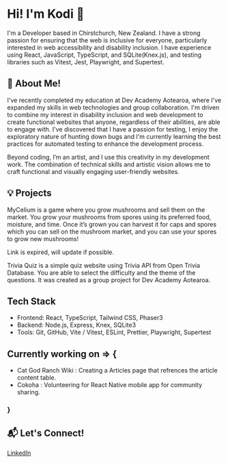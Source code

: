 # Hi! I'm Kodi 👋
I'm a Developer based in Chirstchurch, New Zealand. I have a strong passion for ensuring that the web is inclusive for everyone, particularly interested in web accessibility and disability inclusion. I have experience using React, JavaScript, TypeScript, and SQLite(Knex.js), and testing libraries such as Vitest, Jest, Playwright, and Supertest.

## 🌱 About Me! 
I've recently completed my education at Dev Academy Aotearoa, where I've expanded my skills in web technologies and group collaboration. I'm driven to combine my interest in disability inclusion and web development to create functional websites that anyone, regardless of their abilities, are able to engage with. I've discovered that I have a passion for testing, I enjoy the exploratory nature of hunting down bugs and I'm currently learning the best practices for automated testing to enhance the development process. 

Beyond coding, I’m an artist, and I use this creativity in my development work. The combination of technical skills and artistic vision allows me to craft functional and visually engaging user-friendly websites.

## 💡 Projects
MyCelium is a game where you grow mushrooms and sell them on the market. You grow your mushrooms from spores using its preferred food, moisture, and time. Once it’s grown you can harvest it for caps and spores which you can sell on the mushroom market, and you can use your spores to grow new mushrooms!

Link is expired, will update if possible.

Trivia Quiz is a simple quiz website using Trivia API from Open Trivia Database. You are able to select the difficulty and the theme of the questions. It was created as a group project for Dev Academy Aotearoa. 

## Tech Stack
* Frontend: React, TypeScript, Tailwind CSS, Phaser3
* Backend: Node.js, Express, Knex, SQLite3
* Tools: Git, GitHub, Vite / Vitest, ESLint, Prettier, Playwright, Supertest
## Currently working on => {
* Cat God Ranch Wiki : Creating a Articles page that refrences the article content table.
* Cokoha : Volunteering for React Native mobile app for community sharing.
### }
## 📬  Let's Connect!
[LinkedIn](https://www.linkedin.com/in/kodi-dunn-633ba3340/ "Kodi's LinkedIn")
<!--
**faelyn-jpg/faelyn-jpg** is a ✨ _special_ ✨ repository because its `README.md` (this file) appears on your GitHub profile.

Here are some ideas to get you started:

- 🔭 I’m currently working on ...
- 🌱 I’m currently learning ...
- 👯 I’m looking to collaborate on ...
- 🤔 I’m looking for help with ...
- 💬 Ask me about ...
- 📫 How to reach me: ...
- 😄 Pronouns: ...
- ⚡ Fun fact: ...
-->
